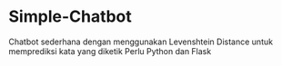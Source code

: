 # Simple-Chatbot
Chatbot sederhana dengan menggunakan Levenshtein Distance untuk memprediksi kata yang diketik
Perlu Python dan Flask
